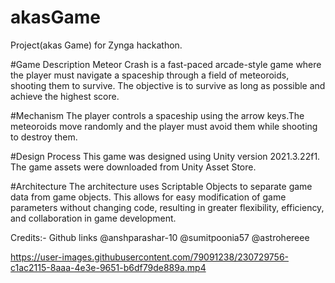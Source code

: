 # akasGame
Project(akas Game) for Zynga hackathon.

#Game Description
Meteor Crash is a fast-paced arcade-style game where the player must navigate a spaceship through a field of meteoroids, shooting them to survive. The objective is to
survive as long as possible and achieve the highest score.

#Mechanism
The player controls a spaceship using the arrow keys.The meteoroids move randomly and the player must avoid them while shooting to destroy them. 

#Design Process
This game was designed using Unity version 2021.3.22f1. The game assets were downloaded from Unity Asset Store.

#Architecture
The architecture uses Scriptable Objects to separate game data from game objects. This allows for easy modification of game parameters without changing code, resulting in greater flexibility, efficiency, and collaboration in game development.

Credits:-
Github links
@anshparashar-10
@sumitpoonia57
@astrohereee



https://user-images.githubusercontent.com/79091238/230729756-c1ac2115-8aaa-4e3e-9651-b6df79de889a.mp4
